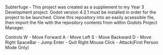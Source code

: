 Subterfuge -
This project was created as a supplement to my Year 3 Development project. Godot version 4.2.1 must be installed in order for the project to be launched. Clone this repository into an easily acsessible file, then import the file with the repository contents from within Godots Project Manager. 

Controls
W - Move Forward
A - Move Left
S - Move Backward
D - Move Right
SpaceBar - Jump
Enter - Quit
Right Mouse Click - Attack(First Person Mode Only)
